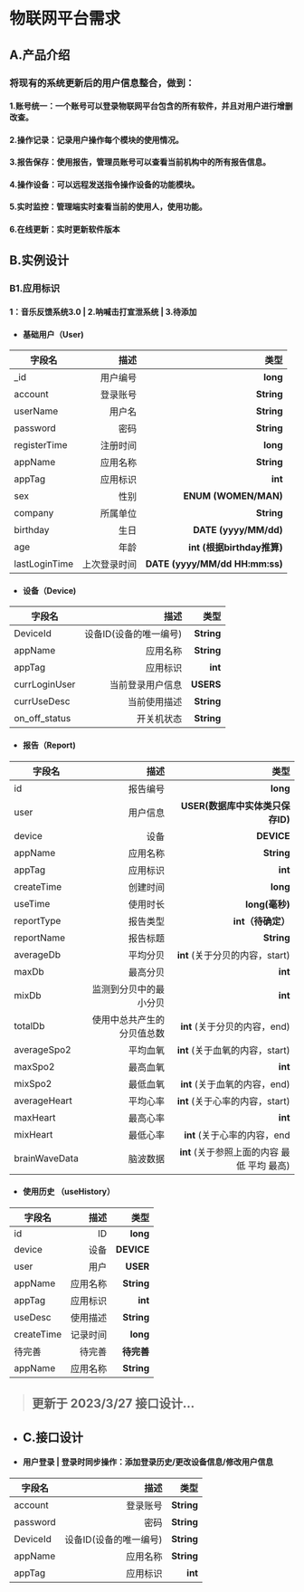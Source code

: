 # 物联网平台需求


## A.产品介绍

### 将现有的系统更新后的用户信息整合，做到：
#### 1.账号统一：一个账号可以登录物联网平台包含的所有软件，并且对用户进行增删改查。
#### 2.操作记录：记录用户操作每个模块的使用情况。
#### 3.报告保存：使用报告，管理员账号可以查看当前机构中的所有报告信息。
#### 4.操作设备：可以远程发送指令操作设备的功能模块。
#### 5.实时监控：管理端实时查看当前的使用人，使用功能。
#### 6.在线更新：实时更新软件版本


## B.实例设计

### B1.应用标识

#### 1：音乐反馈系统3.0  | 2.呐喊击打宣泄系统 | 3.待添加

- #### 基础用户（User)

| 字段名|描述|类型|
| --------- | -----:| -----:|
|_id|用户编号|**long**|
|account|登录账号|**String**|
|userName|用户名|**String**|
|password|密码|**String**|
|registerTime|注册时间|**long**|
|appName|应用名称|**String**|
|appTag|应用标识|**int**|
|sex|性别|**ENUM (WOMEN/MAN)**|
|company|所属单位|**String**|
|birthday|生日|**DATE (yyyy/MM/dd)**|
|age|年龄|**int (根据birthday推算)**|
|lastLoginTime|上次登录时间|**DATE (yyyy/MM/dd HH:mm:ss)**|

- #### 设备（Device)

| 字段名|描述|类型|
| --------- | -----:| -----:|
|DeviceId|设备ID(设备的唯一编号)|**String**|
|appName|应用名称|**String**|
|appTag|应用标识|**int**|
|currLoginUser|当前登录用户信息|**USERS**|
|currUseDesc|当前使用描述|**String**|
|on_off_status|开关机状态|**String**|

- #### 报告（Report)

| 字段名|描述|类型|
| --------- | -----:| -----:|
|id|报告编号|**long**|
|user|用户信息|**USER(数据库中实体类只保存ID)**|
|device|设备|**DEVICE**|
|appName|应用名称|**String**|
|appTag|应用标识|**int**|
|createTime|创建时间|**long**|
|useTime|使用时长|**long(毫秒)**|
|reportType|报告类型|**int（待确定）**|
|reportName|报告标题|**String**|
|averageDb|平均分贝|**int**  (关于分贝的内容，start)|
|maxDb|最高分贝|**int**|
|mixDb|监测到分贝中的最小分贝|**int**|
|totalDb|使用中总共产生的分贝值总数|**int**   (关于分贝的内容，end)|
|averageSpo2|平均血氧|**int** (关于血氧的内容，start)|
|maxSpo2|最高血氧|**int**|
|mixSpo2|最低血氧|**int**  (关于血氧的内容，end)|
|averageHeart|平均心率|**int** (关于心率的内容，start)|
|maxHeart|最高心率|**int**|
|mixHeart|最低心率|**int**  (关于心率的内容，end|
|brainWaveData|脑波数据|**int** (关于参照上面的内容 最低 平均 最高)|


- #### 使用历史 （useHistory）


| 字段名|描述|类型|
| --------- | -----:| -----:|
|id|ID|**long**|
|device|设备|**DEVICE**|
|user|用户|**USER**|
|appName|应用名称|**String**|
|appTag|应用标识|**int**|
|useDesc|使用描述|**String**|
|createTime|记录时间|**long**|
|待完善|待完善|**待完善**|
|appName|应用名称|**String**|


> ## 更新于 2023/3/27  接口设计...

- ## C.接口设计 

- #### 用户登录 |  登录时同步操作：添加登录历史/更改设备信息/修改用户信息


| 字段名|描述|类型|
| --------- | -----:| -----:|
|account|登录账号|**String**|
|password|密码|**String**|
|DeviceId|设备ID(设备的唯一编号)|**String**|
|appName|应用名称|**String**|
|appTag|应用标识|**int**|


